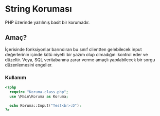 # String Koruması
PHP üzerinde yazılmış basit bir korumadır.

## Amaç?
İçerisinde fonksiyonlar barındıran bu sınıf clientten gelebilecek input değerlerinin içinde kötü niyetli bir yazım olup olmadığını kontrol eder ve düzeltir. Veya, SQL veritabanına zarar verme amaçlı yapılabilecek bir sorgu düzenlemesini engeller.

### Kullanım
```php
<?php 
  require "Koruma.class.php";
  use \Main\Koruma as Koruma;
  
  echo Koruma::Input("Test<br>:D");
?>
```
